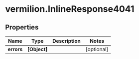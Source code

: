 # vermilion.InlineResponse4041

## Properties

Name | Type | Description | Notes
------------ | ------------- | ------------- | -------------
**errors** | **[Object]** |  | [optional] 


